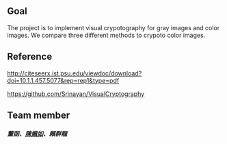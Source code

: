 ## Goal

The project is to implement visual crypotography for gray images and color images.
We compare three different methods to crypoto color images.

## Reference

http://citeseerx.ist.psu.edu/viewdoc/download?doi=10.1.1.457.5077&rep=rep1&type=pdf

https://github.com/Srinayan/VisualCryptography

## Team member
##### 董函、[陳姵如](https://github.com/rubycheen)、賴群龍
